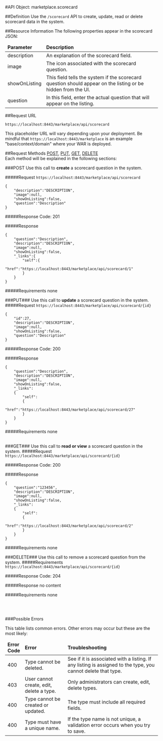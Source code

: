 #API Object: marketplace.scorecard

##Definition 
Use the `/scorecard` API to create, update, read or delete scorecard data in the system. 

##Resource Information
The following properties appear in the scorecard JSON:

<table style="width:100%">
    <thead>
        <tr>
            <td><b>Parameter</b></td>
            <td><b>Description</b></td
        </tr>
    </thead>
    <tbody>
        <tr>
            <td>description</td>
            <td>An explanation of the scorecard field.</td> 
        </tr>
        <tr>
            <td>image</td>
            <td>The icon associated with the scorecard question.</td> 
        </tr>
        <tr>
            <td>showOnListing</td>
            <td>This field tells the system if the scorecard question should appear on the listing or be hidden from the UI.</td> 
        </tr>
        <tr>
            <td>question</td>
            <td>In this field, enter the actual question that will appear on the listing.</td> 
        </tr>
    </tbody>
</table>
 
##Request URL

`https://localhost:8443/marketplace/api/scorecard`

This placeholder URL will vary depending upon your deployment. Be mindful that `https://localhost:8443/marketplace` is an example "base/context/domain" where your WAR is deployed.  

##Request Methods
[POST](https://github.com/ozone-development/ozp-rest/blob/master/docs-external/rest/OZP_scorecardAPI.md#POST),
[PUT](https://github.com/ozone-development/ozp-rest/blob/master/docs-external/rest/OZP_scorecardAPI.md#PUT), 
[GET](https://github.com/ozone-development/ozp-rest/blob/master/docs-external/rest/OZP_scorecardAPI.md#GET), 
[DELETE](https://github.com/ozone-development/ozp-rest/blob/master/docs-external/rest/OZP_scorecardAPI.md#DELETE)
<br>
Each method will be explained in the following sections:

###<a name=POST>POST</a>
Use this call to **create** a scorecard question in the system.

#####Request
`https://localhost:8443/marketplace/api/scorecard`

	{  
    	"description":"DESCRIPTION",
    	"image":null,
    	"showOnListing":false,
    	"question":"Description"
	}

#####Response Code:
201

#####Response

	{  
    	"question":"Description",
    	"description":"DESCRIPTION",
    	"image":null,
    	"showOnListing":false,
    	"_links":{  
    	    "self":{  
    	        "href":"https://localhost:8443/marketplace/api/scorecard/1"
    	    }
    	}
	}

#####Requirements
none
<br>




###<a name=PUT>PUT</a>###
Use this call to **update** a scorecard question in the system.
#####Request
`https://localhost:8443/marketplace/api/scorecard/{id}`

	{  
    	"id":27,
    	"description":"DESCRIPTION",
    	"image":null,
    	"showOnListing":false,
    	"question":"Description"
	}

#####Response Code:
200

#####Response
    
	{
    	"question":"Description",
    	"description":"DESCRIPTION",
    	"image":null,
    	"showOnListing":false,
    	"_links":
    	{
    	    "self":
    	    {
    	        "href":"https://localhost:8443/marketplace/api/scorecard/27"
    	    }
    	}
	}

#####Requirements
none
<br>
<br>


###<a name=GET>GET</a>###
Use this call to **read or view** a scorecard question in the system.
#####Request
`https://localhost:8443/marketplace/api/scorecard/{id}`
 

#####Response Code:
200

#####Response

	{
    	"question":"123456",
    	"description":"DESCRIPTION",
    	"image":null,
    	"showOnListing":false,
    	"_links":
    	{
    	    "self":
    	    {
    	        "href":"https://localhost:8443/marketplace/api/scorecard/2"
    	    }
    	}
	}

#####Requirements
none


###<a name=DELETE>DELETE</a>###
Use this call to remove a scorecard question from the system.
#####Requirements
`https://localhost:8443/marketplace/api/scorecard/{id}`

#####Response Code:
204

#####Response
	no content<br>    
       
#####Requirements
none

<br>
<br>




###Possible Errors

This table lists common errors. Other errors may occur but these are the most likely:
<table style="width:100%">
    <thead>
        <tr>    
            <td><b>Error <br> Code</b></td>
            <td><b>Error</b></td>
            <td><b>Troubleshooting</b></td>
        </tr>
    </thead>
    <tbody>
        <tr>
            <td>400
            <td>Type cannot be deleted.
            <td>See if it is associated with a listing. If any listing is assigned to the type, you cannot delete that type.</td> 
        </tr>
        <tr>
            <td>403
            <td>User cannot create, edit, delete a type.
            <td>Only administrators can create, edit, delete types.</td> 
        </tr>  
        <tr>
            <td>400
            <td>Type cannot be created or updated.
            <td>The type must include all required fields.</td> 
        </tr>
        <tr>
            <td>400
            <td>Type must have a unique name.</td>
            <td>If the type name is not unique, a validation error occurs when you try to save.</td> 
        </tr>
    </tbody>
</table> 



